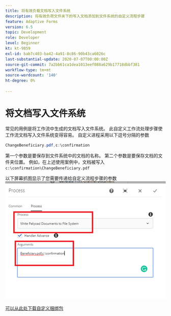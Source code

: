```yaml
---
title: 将有效负载文档写入文件系统
description: 将有效负荷文件夹下的写入文档添加到文件系统的自定义流程步骤
feature: Adaptive Forms
version: 6.5
topic: Development
role: Developer
level: Beginner
kt: kt-9859
exl-id: bab7c403-ba42-4a91-8c86-90b43ca6026c
last-substantial-update: 2020-07-07T00:00:00Z
source-git-commit: 7a2bb61ca1dea1013eef088a629b17718dbbf381
workflow-type: tm+mt
source-wordcount: '140'
ht-degree: 0%

---
```


# 将文档写入文件系统

常见的用例是将工作流中生成的文档写入文件系统。
此自定义工作流处理步骤使工作流文档写入文件系统变得容易。
自定义进程采用以下逗号分隔的参数

```java
ChangeBeneficiary.pdf,c:\confirmation
```

第一个参数是要保存到文件系统中的文档的名称。 第二个参数是要保存文档的文件夹位置。 例如，在上述使用案例中，文档被写入 `c:\confirmation\ChangeBeneficiary.pdf`

以下屏幕抓图显示了您需要传递给自定义流程步骤的参数
![write-payload-file-system](assets/write-payload-file-system.png)

[可以从此处下载自定义捆绑包](/help/forms/assets/common-osgi-bundles/SetValueApp.core-1.0-SNAPSHOT.jar)

